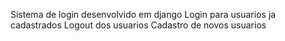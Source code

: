 Sistema de login desenvolvido em django 
Login para usuarios ja cadastrados
Logout dos usuarios 
Cadastro de novos usuarios
